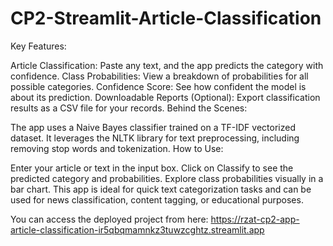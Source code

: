 # CP2-Streamlit-Article-Classification
Key Features:

Article Classification: Paste any text, and the app predicts the category with confidence.
Class Probabilities: View a breakdown of probabilities for all possible categories.
Confidence Score: See how confident the model is about its prediction.
Downloadable Reports (Optional): Export classification results as a CSV file for your records.
Behind the Scenes:

The app uses a Naive Bayes classifier trained on a TF-IDF vectorized dataset.
It leverages the NLTK library for text preprocessing, including removing stop words and tokenization.
How to Use:

Enter your article or text in the input box.
Click on Classify to see the predicted category and probabilities.
Explore class probabilities visually in a bar chart.
This app is ideal for quick text categorization tasks and can be used for news classification, content tagging, or educational purposes.

You can access the deployed project from here: https://rzat-cp2-app-article-classification-ir5qbqmamnkz3tuwzcghtz.streamlit.app
